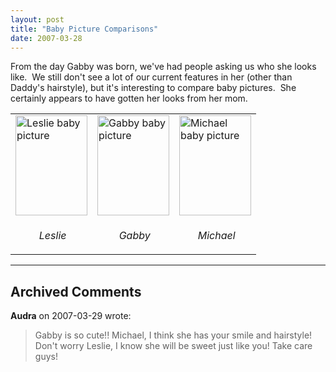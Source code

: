 ```yaml
---
layout: post
title: "Baby Picture Comparisons"
date: 2007-03-28
---
```


<p>From the day Gabby was born, we've had people asking us who she looks like.  We still don't see a lot of our current features in her (other than Daddy's hairstyle), but it's interesting to compare baby pictures.  She certainly appears to have gotten her looks from her mom.</p>
<table cellspacing="2" cellpadding="2" border="0">
    <tbody>
        <tr>
            <td><img height="160" alt="Leslie baby picture" src="/thepaladinos/assets/images/CompLeslie.jpg" width="115"/></td>
            <td><img height="160" alt="Gabby baby picture" src="/thepaladinos/assets/images/CompGabby.JPG" width="115"/></td>
            <td><img height="160" alt="Michael baby picture" src="/thepaladinos/assets/images/CompMichael.jpg" width="115"/></td>
        </tr>
        <tr>
            <td>
            <p align="center"> <em>Leslie</em></p>
            </td>
            <td>
            <p align="center"> <em>Gabby</em></p>
            </td>
            <td>
            <p align="center"> <em>Michael</em></p>
            </td>
        </tr>
    </tbody>
</table>


---

## Archived Comments

**Audra** on 2007-03-29 wrote:

> Gabby is so cute!!  Michael, I think she has your smile and hairstyle! Don't worry Leslie, I know she will be sweet just like you!  Take care guys!
